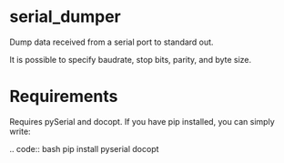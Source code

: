 serial_dumper
=============

Dump data received from a serial port to standard out.

It is possible to specify baudrate, stop bits, parity, and byte size.

Requirements
============

Requires pySerial and docopt. If you have pip installed, you can simply
write:

.. code:: bash
    pip install pyserial docopt

